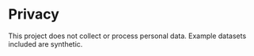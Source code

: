 <!-- SPDX-License-Identifier: Apache-2.0 -->
# Privacy

This project does not collect or process personal data. Example datasets included are synthetic.
